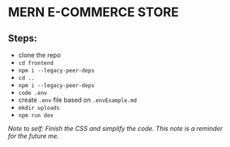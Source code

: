 # MERN E-COMMERCE STORE

## Steps:

- clone the repo
- `cd frontend`
- `npm i --legacy-peer-deps`
- `cd ..`
- `npm i --legacy-peer-deps`
- `code .env`
- create `.env` file based on `.envExample.md`
- `mkdir uploads`
- `npm run dev`

_Note to self: Finish the CSS and simplify the code. This note is a reminder for the future me._
